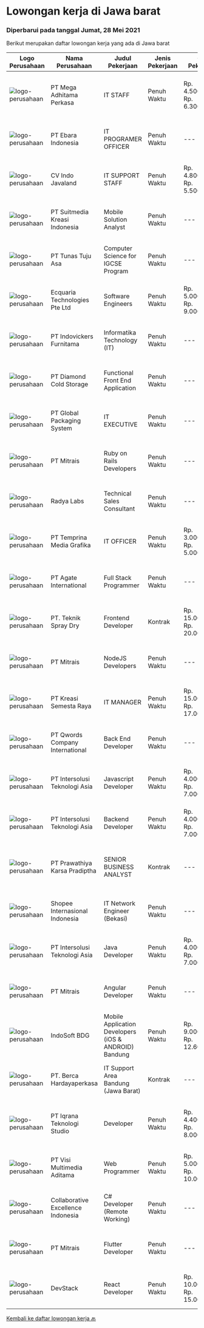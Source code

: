 
  # Lowongan kerja di Jawa barat

  ### Diperbarui pada tanggal Jumat, 28 Mei 2021

  Berikut merupakan daftar lowongan kerja yang ada di Jawa barat

  |Logo Perusahaan | Nama Perusahaan | Judul Pekerjaan | Jenis Pekerjaan | Gaji Pekerjaan | Lokasi | Deskripsi | Tanggal diunggah | Pranala |
  | -------------- | --------------- | --------------- | --------- | --------- | -------------- | ------- | ----------- | ----------- |
  |![logo-perusahaan](https://image-service-cdn.seek.com.au/c7f58d515f34bde9fb3e092a99b4a2af20ca0601/ee4dce1061f3f616224767ad58cb2fc751b8d2dc)|PT Mega Adhitama Perkasa|IT STAFF|Penuh Waktu|Rp. 4.500.000-Rp. 6.300.000|Sukabumi|Job Description Kami mencari administrator sistem berpengalaman yang ingin menggunakan dan menumbuhkan keterampilan teknologinya. Dalam peran ini,...|Kamis, 27 Mei 2021|https://www.jobstreet.co.id/id/job/it-staff-3540466?token=0~9039ee38-7686-4668-8c21-ccd512602c4b&sectionRank=1&jobId=jobstreet-id-job-3540466|
|![logo-perusahaan](https://image-service-cdn.seek.com.au/32841a281a0422818457614ad3783b3b09591c8a/ee4dce1061f3f616224767ad58cb2fc751b8d2dc)|PT Ebara Indonesia|IT PROGRAMER OFFICER|Penuh Waktu|---|Depok|Responsibilites : Designs, develops, modifies, tests, debugs and evaluates software application to meet functional requirements for functional areas....|Kamis, 27 Mei 2021|https://www.jobstreet.co.id/id/job/it-programer-officer-3540176?token=0~9039ee38-7686-4668-8c21-ccd512602c4b&sectionRank=2&jobId=jobstreet-id-job-3540176|
|![logo-perusahaan](https://image-service-cdn.seek.com.au/ded2a8b266f88db7d76aad79633bc2be943e4875/ee4dce1061f3f616224767ad58cb2fc751b8d2dc)|CV Indo Javaland|IT SUPPORT STAFF|Penuh Waktu|Rp. 4.800.000-Rp. 5.500.000|Bekasi|Responsibilities :Installation and configuration hardware and software, standard OS, Clients netwokingLogging the support calls and conducting the...|Kamis, 27 Mei 2021|https://www.jobstreet.co.id/id/job/it-support-staff-3540348?token=0~9039ee38-7686-4668-8c21-ccd512602c4b&sectionRank=3&jobId=jobstreet-id-job-3540348|
|![logo-perusahaan](https://image-service-cdn.seek.com.au/d1d6d9e7af7147dee7b7111b97e67641fcf252e0/ee4dce1061f3f616224767ad58cb2fc751b8d2dc)|PT Suitmedia Kreasi Indonesia|Mobile Solution Analyst|Penuh Waktu|---|Bandung|Role: You will analyze, design, and deliver high-quality mobile applications.  Responsibilities: Conduct research to understand what clients need and...|Kamis, 27 Mei 2021|https://www.jobstreet.co.id/id/job/mobile-solution-analyst-3539707?token=0~9039ee38-7686-4668-8c21-ccd512602c4b&sectionRank=4&jobId=jobstreet-id-job-3539707|
|![logo-perusahaan](https://image-service-cdn.seek.com.au/5f7e25c7104cc953cb6a4f4d5e022fea444ef01e/ee4dce1061f3f616224767ad58cb2fc751b8d2dc)|PT Tunas Tuju Asa|Computer Science for IGCSE Program|Penuh Waktu|---|Bekasi|Kinderfield – Highfield School (Preschool – Kindergarten – Primary – Secondary Level) is a leading school that is committed in providing quality...|Kamis, 27 Mei 2021|https://www.jobstreet.co.id/id/job/computer-science-for-igcse-program-3540062?token=0~9039ee38-7686-4668-8c21-ccd512602c4b&sectionRank=5&jobId=jobstreet-id-job-3540062|
|![logo-perusahaan](https://us.123rf.com/450wm/pavelstasevich/pavelstasevich1811/pavelstasevich181101027/112815900-stock-vector-no-image-available-icon-flat-vector.jpg?ver=6)|Ecquaria Technologies Pte Ltd|Software Engineers|Penuh Waktu|Rp. 5.000.000-Rp. 9.000.000|Bandung|Ecquaria Technologies Pte Ltd - Bandung Rep Office is beefing up its development team and is looking for Java developers who will be part of the...|Kamis, 27 Mei 2021|https://www.jobstreet.co.id/id/job/software-engineers-3531410?token=0~9039ee38-7686-4668-8c21-ccd512602c4b&sectionRank=6&jobId=jobstreet-id-job-3531410|
|![logo-perusahaan](https://image-service-cdn.seek.com.au/9e4740a2be22949e01cd94d1ef048ccd152ba94f/ee4dce1061f3f616224767ad58cb2fc751b8d2dc)|PT Indovickers Furnitama|Informatika Technology (IT)|Penuh Waktu|---|Cileungsi|Job Specification: Gelar Sarjana Teknologi Informas, Ilmu Komputer, Sistem Informasi atau setara. Berpengalaman minimal 4 tahun dalam lingkungan...|Jumat, 28 Mei 2021|https://www.jobstreet.co.id/id/job/informatika-technology-it-3540526?token=0~9039ee38-7686-4668-8c21-ccd512602c4b&sectionRank=7&jobId=jobstreet-id-job-3540526|
|![logo-perusahaan](https://image-service-cdn.seek.com.au/6d56383b0316bf97f26e28d2c030d8c39fd1c836/ee4dce1061f3f616224767ad58cb2fc751b8d2dc)|PT Diamond Cold Storage|Functional Front End Application|Penuh Waktu|---|Bekasi|Responsibilities : Documenting business case, terms of references and project specification system. Define and prepare document project or product...|Kamis, 27 Mei 2021|https://www.jobstreet.co.id/id/job/functional-front-end-application-3531561?token=0~9039ee38-7686-4668-8c21-ccd512602c4b&sectionRank=8&jobId=jobstreet-id-job-3531561|
|![logo-perusahaan](https://image-service-cdn.seek.com.au/00ae8b09669c90ade4dc380493913de25e347dd2/ee4dce1061f3f616224767ad58cb2fc751b8d2dc)|PT Global Packaging System|IT EXECUTIVE|Penuh Waktu|---|Cibinong|Candidate must possess at least Bachelor's Degree in Computer Science/Information Technology or equivalent. At least 5 Year(s) of working experience...|Kamis, 27 Mei 2021|https://www.jobstreet.co.id/id/job/it-executive-3540101?token=0~9039ee38-7686-4668-8c21-ccd512602c4b&sectionRank=9&jobId=jobstreet-id-job-3540101|
|![logo-perusahaan](https://image-service-cdn.seek.com.au/873c75fc9ed6df00967320d343e4e2a794129d8b/ee4dce1061f3f616224767ad58cb2fc751b8d2dc)|PT Mitrais|Ruby on Rails Developers|Penuh Waktu|---|Bandung|Build your Career with Mitrais ! We're urgently looking for experienced Ruby On Rails  Developers to be part of our team for an immediate...|Kamis, 27 Mei 2021|https://www.jobstreet.co.id/id/job/ruby-on-rails-developers-3529360?token=0~9039ee38-7686-4668-8c21-ccd512602c4b&sectionRank=10&jobId=jobstreet-id-job-3529360|
|![logo-perusahaan](https://image-service-cdn.seek.com.au/1d1dfb322f3274db0c951835100bef2c404218a7/ee4dce1061f3f616224767ad58cb2fc751b8d2dc)|Radya Labs|Technical Sales Consultant|Penuh Waktu|---|Bandung|Your Role:Radya Labs is looking for Technical Sales Consultant that have the knowledge of how IT system development works and know-how of selling a...|Kamis, 27 Mei 2021|https://www.jobstreet.co.id/id/job/technical-sales-consultant-3531177?token=0~9039ee38-7686-4668-8c21-ccd512602c4b&sectionRank=11&jobId=jobstreet-id-job-3531177|
|![logo-perusahaan](https://image-service-cdn.seek.com.au/12a27d200308a223ffd8b9a9c2a47d1f7c3191be/ee4dce1061f3f616224767ad58cb2fc751b8d2dc)|PT Temprina Media Grafika|IT OFFICER|Penuh Waktu|Rp. 3.000.000-Rp. 5.000.000|Bekasi|Kriteria :- Sarjana IT- Mahir HTML,CSS,Javascript- Berpengalaman menggunakan CSS Preprocessors- Berpengalaman menggunakan CSS Framework -...|Selasa, 25 Mei 2021|https://www.jobstreet.co.id/id/job/it-officer-3538140?token=0~9039ee38-7686-4668-8c21-ccd512602c4b&sectionRank=12&jobId=jobstreet-id-job-3538140|
|![logo-perusahaan](https://image-service-cdn.seek.com.au/6189288a8757992b1fcc022d84bde90bf75203b0/ee4dce1061f3f616224767ad58cb2fc751b8d2dc)|PT Agate International|Full Stack Programmer|Penuh Waktu|---|Bandung|*Please directly apply to s.agate.id/career** or **Visit our career page at agate.id/career** RESPONSIBILITIES  Collaborate with cross-functional...|Kamis, 27 Mei 2021|https://www.jobstreet.co.id/id/job/full-stack-programmer-3532016?token=0~9039ee38-7686-4668-8c21-ccd512602c4b&sectionRank=13&jobId=jobstreet-id-job-3532016|
|![logo-perusahaan](https://us.123rf.com/450wm/pavelstasevich/pavelstasevich1811/pavelstasevich181101027/112815900-stock-vector-no-image-available-icon-flat-vector.jpg?ver=6)|PT. Teknik Spray Dry|Frontend Developer|Kontrak|Rp. 15.000.000-Rp. 20.000.000|Bogor|We are looking for a great Frontend JavaScript developer, Your primary focus will be on developing user interface components and implementing them....|Kamis, 27 Mei 2021|https://www.jobstreet.co.id/id/job/frontend-developer-3531511?token=0~9039ee38-7686-4668-8c21-ccd512602c4b&sectionRank=14&jobId=jobstreet-id-job-3531511|
|![logo-perusahaan](https://image-service-cdn.seek.com.au/873c75fc9ed6df00967320d343e4e2a794129d8b/ee4dce1061f3f616224767ad58cb2fc751b8d2dc)|PT Mitrais|NodeJS Developers|Penuh Waktu|---|Bandung|Build your Career with Mitrais! We're urgently looking for experienced NodeJS Developers to be part of our team for an immediate start.Our client is a...|Rabu, 26 Mei 2021|https://www.jobstreet.co.id/id/job/nodejs-developers-3529906?token=0~9039ee38-7686-4668-8c21-ccd512602c4b&sectionRank=15&jobId=jobstreet-id-job-3529906|
|![logo-perusahaan](https://image-service-cdn.seek.com.au/10ec7d15db5972b4798a9d91f5bcd29713bcaf6a/ee4dce1061f3f616224767ad58cb2fc751b8d2dc)|PT Kreasi Semesta Raya|IT MANAGER|Penuh Waktu|Rp. 15.000.000-Rp. 17.000.000|Bogor|Memahami basic IT Infrastruktur, Memahami programing language Memiliki daya logika dan analisa yang baik Menguasai Project Management Merencanakan...|Kamis, 27 Mei 2021|https://www.jobstreet.co.id/id/job/it-manager-3539210?token=0~9039ee38-7686-4668-8c21-ccd512602c4b&sectionRank=16&jobId=jobstreet-id-job-3539210|
|![logo-perusahaan](https://image-service-cdn.seek.com.au/02ae4ee06f8a1b6d01973c4872b842be2dbe8ada/ee4dce1061f3f616224767ad58cb2fc751b8d2dc)|PT Qwords Company International|Back End Developer|Penuh Waktu|---|Bandung|Job Desc Participate in the entire application life cycle, focusing on coding and debugging Write clean code to develop functional web applications...|Kamis, 27 Mei 2021|https://www.jobstreet.co.id/id/job/back-end-developer-3531270?token=0~9039ee38-7686-4668-8c21-ccd512602c4b&sectionRank=17&jobId=jobstreet-id-job-3531270|
|![logo-perusahaan](https://image-service-cdn.seek.com.au/f715d3e393651de2fe5a9214d72612dd30f629b2/ee4dce1061f3f616224767ad58cb2fc751b8d2dc)|PT Intersolusi Teknologi Asia|Javascript Developer|Penuh Waktu|Rp. 4.000.000-Rp. 7.000.000|Bandung|Responsibilities:Your duties will include (but will not be limited to): Performing or directing website updates. Developing, maintaining and...|Jumat, 28 Mei 2021|https://www.jobstreet.co.id/id/job/javascript-developer-3540638?token=0~9039ee38-7686-4668-8c21-ccd512602c4b&sectionRank=18&jobId=jobstreet-id-job-3540638|
|![logo-perusahaan](https://image-service-cdn.seek.com.au/f715d3e393651de2fe5a9214d72612dd30f629b2/ee4dce1061f3f616224767ad58cb2fc751b8d2dc)|PT Intersolusi Teknologi Asia|Backend Developer|Penuh Waktu|Rp. 4.000.000-Rp. 7.000.000|Bandung|Responsibilities:Your duties will include (but will not be limited to): Performing or directing website updates. Developing, maintaining and...|Jumat, 28 Mei 2021|https://www.jobstreet.co.id/id/job/backend-developer-3540673?token=0~9039ee38-7686-4668-8c21-ccd512602c4b&sectionRank=19&jobId=jobstreet-id-job-3540673|
|![logo-perusahaan](https://image-service-cdn.seek.com.au/25f275779d2d36a25f086ac9b1c5b5be868683f6/ee4dce1061f3f616224767ad58cb2fc751b8d2dc)|PT Prawathiya Karsa Pradiptha|SENIOR BUSINESS ANALYST|Kontrak|---|Bekasi|Job Description: Collecting and analyzing data for potential business expansion Creating Documentation (FSD) based on user requirements Create Mock Up...|Rabu, 26 Mei 2021|https://www.jobstreet.co.id/id/job/senior-business-analyst-3530105?token=0~9039ee38-7686-4668-8c21-ccd512602c4b&sectionRank=20&jobId=jobstreet-id-job-3530105|
|![logo-perusahaan](https://image-service-cdn.seek.com.au/fdd388d7c0660b20f42d51ac7a110a26e88e3d6c/ee4dce1061f3f616224767ad58cb2fc751b8d2dc)|Shopee Internasional Indonesia|IT Network Engineer (Bekasi)|Penuh Waktu|---|Bekasi|Job Description: Responsible for the installation, maintenance, and evaluation of network systes and communications equipment Participates in design,...|Selasa, 25 Mei 2021|https://www.jobstreet.co.id/id/job/it-network-engineer-bekasi-3538759?token=0~9039ee38-7686-4668-8c21-ccd512602c4b&sectionRank=21&jobId=jobstreet-id-job-3538759|
|![logo-perusahaan](https://image-service-cdn.seek.com.au/f715d3e393651de2fe5a9214d72612dd30f629b2/ee4dce1061f3f616224767ad58cb2fc751b8d2dc)|PT Intersolusi Teknologi Asia|Java Developer|Penuh Waktu|Rp. 4.000.000-Rp. 7.000.000|Bandung|Responsibilities: Design and build for Web Application platform. Ensure the performance, quality, and responsiveness of applications. Collaborate with...|Kamis, 27 Mei 2021|https://www.jobstreet.co.id/id/job/java-developer-3531594?token=0~9039ee38-7686-4668-8c21-ccd512602c4b&sectionRank=22&jobId=jobstreet-id-job-3531594|
|![logo-perusahaan](https://image-service-cdn.seek.com.au/873c75fc9ed6df00967320d343e4e2a794129d8b/ee4dce1061f3f616224767ad58cb2fc751b8d2dc)|PT Mitrais|Angular Developer|Penuh Waktu|---|Bandung|Build your Career with Mitrais !  We're looking for experienced Angular Developer to be part of our team.  What will you be doing?  Liase with...|Kamis, 27 Mei 2021|https://www.jobstreet.co.id/id/job/angular-developer-3529367?token=0~9039ee38-7686-4668-8c21-ccd512602c4b&sectionRank=23&jobId=jobstreet-id-job-3529367|
|![logo-perusahaan](https://image-service-cdn.seek.com.au/17428c8b49b1d3c23dc8ef96eed550ffcf971e54/ee4dce1061f3f616224767ad58cb2fc751b8d2dc)|IndoSoft BDG|Mobile Application Developers (iOS & ANDROID) Bandung|Penuh Waktu|Rp. 9.000.000-Rp. 12.600.000|Bandung|Dibutuhkan 2-3 Mobile Application Developers (iOS &amp; ANDROID) Bandung  Relevant degrees (S1) Minimum 2 years experiences Mobile apps programming...|Kamis, 27 Mei 2021|https://www.jobstreet.co.id/id/job/mobile-application-developers-ios-android-bandung-3531300?token=0~9039ee38-7686-4668-8c21-ccd512602c4b&sectionRank=24&jobId=jobstreet-id-job-3531300|
|![logo-perusahaan](https://image-service-cdn.seek.com.au/0c900ac2b5b1a2cf9bee651ce5d069e68ff14c92/ee4dce1061f3f616224767ad58cb2fc751b8d2dc)|PT. Berca Hardayaperkasa|IT Support Area Bandung (Jawa Barat)|Kontrak|---|Jawa Barat|Main Job: IT Support/Desktop Support Engineer Responsibilities: Analyzing, troubleshooting, and installation to several areas including desktop...|Selasa, 25 Mei 2021|https://www.jobstreet.co.id/id/job/it-support-area-bandung-jawa-barat-3537910?token=0~9039ee38-7686-4668-8c21-ccd512602c4b&sectionRank=25&jobId=jobstreet-id-job-3537910|
|![logo-perusahaan](https://image-service-cdn.seek.com.au/92eaf10a230545c0594eddc32bfdb2458774cbb3/ee4dce1061f3f616224767ad58cb2fc751b8d2dc)|PT Iqrana Teknologi Studio|Developer|Penuh Waktu|Rp. 4.400.000-Rp. 8.000.000|Cileungsi|Job Description includes: Developing our main system Maintaining our main system Developing some changes based on Client's demand especially on the...|Selasa, 25 Mei 2021|https://www.jobstreet.co.id/id/job/developer-3538171?token=0~9039ee38-7686-4668-8c21-ccd512602c4b&sectionRank=26&jobId=jobstreet-id-job-3538171|
|![logo-perusahaan](https://image-service-cdn.seek.com.au/77d5dc00becab49233feb1de82d916f236fba28a/ee4dce1061f3f616224767ad58cb2fc751b8d2dc)|PT Visi Multimedia Aditama|Web Programmer|Penuh Waktu|Rp. 5.000.000-Rp. 10.000.000|Bandung|Requirements: Candidate must possess at least a Diploma, Bachelor's Degree, Art/ Design/ Creative Multimedia, Computer Science/Information Technology,...|Jumat, 28 Mei 2021|https://www.jobstreet.co.id/id/job/web-programmer-3540792?token=0~9039ee38-7686-4668-8c21-ccd512602c4b&sectionRank=27&jobId=jobstreet-id-job-3540792|
|![logo-perusahaan](https://image-service-cdn.seek.com.au/7145b1ba6bc0dbd678e2bf86d776dd2b1b9b81f6/ee4dce1061f3f616224767ad58cb2fc751b8d2dc)|Collaborative Excellence Indonesia|C# Developer (Remote Working)|Penuh Waktu|---|Jawa Barat|Responsibilities: Design, coding, and testing of modules for various components of our product framework Capable of understanding and delivering...|Rabu, 26 Mei 2021|https://www.jobstreet.co.id/id/job/c-developer-remote-working-3530998?token=0~9039ee38-7686-4668-8c21-ccd512602c4b&sectionRank=28&jobId=jobstreet-id-job-3530998|
|![logo-perusahaan](https://image-service-cdn.seek.com.au/873c75fc9ed6df00967320d343e4e2a794129d8b/ee4dce1061f3f616224767ad58cb2fc751b8d2dc)|PT Mitrais|Flutter Developer|Penuh Waktu|---|Bandung|Build your Career with Mitrais !  We're looking for experienced Flutter Developer to be part of our team. What will you be doing?  Liase with...|Rabu, 26 Mei 2021|https://www.jobstreet.co.id/id/job/flutter-developer-3529904?token=0~9039ee38-7686-4668-8c21-ccd512602c4b&sectionRank=29&jobId=jobstreet-id-job-3529904|
|![logo-perusahaan](https://image-service-cdn.seek.com.au/074f2081cc42a722643e36313941760f758e7c3b/ee4dce1061f3f616224767ad58cb2fc751b8d2dc)|DevStack|React Developer|Penuh Waktu|Rp. 10.000.000-Rp. 15.000.000|Bandung|We are looking for exceptional and experienced ReactJS / React Native Developers to join our team in Bandung or Bali! General requirement At least...|Rabu, 26 Mei 2021|https://www.jobstreet.co.id/id/job/react-developer-3530091?token=0~9039ee38-7686-4668-8c21-ccd512602c4b&sectionRank=30&jobId=jobstreet-id-job-3530091|


  [Kembali ke daftar lowongan kerja 🔙](../README.md#daftar-lowongan-kerja)
  